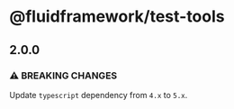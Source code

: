 # @fluidframework/test-tools

## 2.0.0

### ⚠ BREAKING CHANGES

Update `typescript` dependency from `4.x` to `5.x`.
